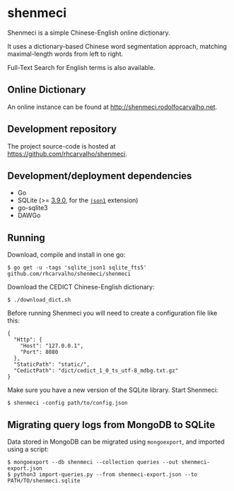 shenmeci
========

Shenmeci is a simple Chinese-English online dictionary.

It uses a dictionary-based Chinese word segmentation approach, matching maximal-length words from left to right.

Full-Text Search for English terms is also available.


Online Dictionary
-----------------

An online instance can be found at http://shenmeci.rodolfocarvalho.net.


Development repository
----------------------

The project source-code is hosted at https://github.com/rhcarvalho/shenmeci.


Development/deployment dependencies
-----------------------------------

* Go
* SQLite (>= [3.9.0][sqlite-390], for the [`json1`][sqlite-json1] extension)
* go-sqlite3
* DAWGo

[sqlite-390]: https://www.sqlite.org/releaselog/3_9_0.html
[sqlite-json1]: https://www.sqlite.org/json1.html

Running
-------

Download, compile and install in one go:

    $ go get -u -tags 'sqlite_json1 sqlite_fts5' github.com/rhcarvalho/shenmeci/shenmeci

Download the CEDICT Chinese-English dictionary:

    $ ./download_dict.sh

Before running Shenmeci you will need to create a configuration file like this:

    {
      "Http": {
        "Host": "127.0.0.1",
        "Port": 8080
      },
      "StaticPath": "static/",
      "CedictPath": "dict/cedict_1_0_ts_utf-8_mdbg.txt.gz"
    }

Make sure you have a new version of the SQLite library.
Start Shenmeci:

    $ shenmeci -config path/to/config.json


Migrating query logs from MongoDB to SQLite
-------------------------------------------

Data stored in MongoDB can be migrated using `mongoexport`, and imported using a
script:

    $ mongoexport --db shenmeci --collection queries --out shenmeci-export.json
    $ python3 import-queries.py --from shenmeci-export.json --to PATH/TO/shenmeci.sqlite
